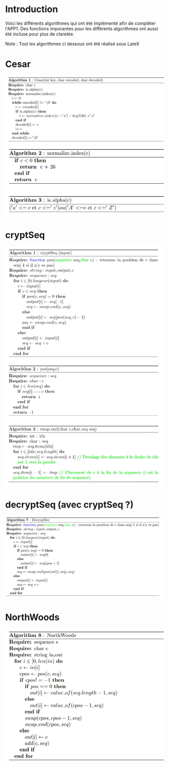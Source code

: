 # Introduction
Voici les différents algorithmes qui ont été implémenté afin de compléter l'APP1. Des fonctions imporantes pour les différents algorithmes ont aussi été incluse pour plus de claretée.

Note : Tout les algorithmes ci dessous ont été réalisé sous LateX

# Cesar
![](Algo_repos/cesar.JPG)
![](Algo_repos/double_algo2.JPG)

# cryptSeq
![](Algo_repos/cryptSeq.JPG)
![](Algo_repos/double_algo.JPG)


# decryptSeq (avec cryptSeq ?)
![](Algo_repos/decryptSeq.JPG)


# NorthWoods
![](Algo_repos/Northwoods.JPG)
